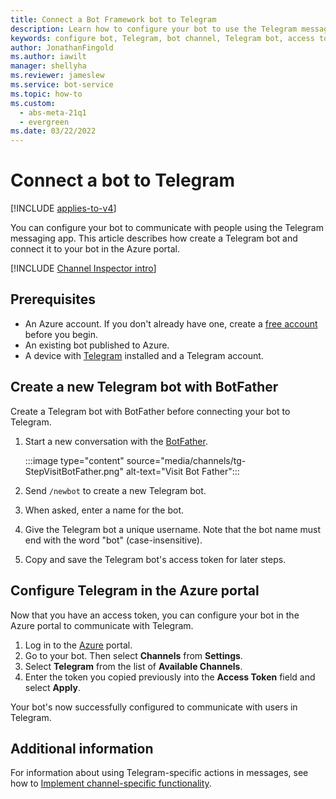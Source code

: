 ```yaml
---
title: Connect a Bot Framework bot to Telegram
description: Learn how to configure your bot to use the Telegram messaging app to communicate with people.
keywords: configure bot, Telegram, bot channel, Telegram bot, access token
author: JonathanFingold
ms.author: iawilt
manager: shellyha
ms.reviewer: jameslew
ms.service: bot-service
ms.topic: how-to
ms.custom:
  - abs-meta-21q1
  - evergreen
ms.date: 03/22/2022
---
```


# Connect a bot to Telegram

[!INCLUDE [applies-to-v4](includes/applies-to-v4-current.md)]

You can configure your bot to communicate with people using the Telegram messaging app. This article describes how create a Telegram bot and connect it to your bot in the Azure portal.

[!INCLUDE [Channel Inspector intro](includes/snippet-channel-inspector.md)]

## Prerequisites

- An Azure account. If you don't already have one, create a [free account](https://azure.microsoft.com/free/?WT.mc_id=A261C142F) before you begin.
- An existing bot published to Azure.
- A device with [Telegram](https://telegram.org/) installed and a Telegram account.

## Create a new Telegram bot with BotFather

Create a Telegram bot with BotFather before connecting your bot to Telegram.

1. Start a new conversation with the [BotFather](https://telegram.me/botfather).

    :::image type="content" source="media/channels/tg-StepVisitBotFather.png" alt-text="Visit Bot Father":::

1. Send `/newbot` to create a new Telegram bot.
1. When asked, enter a name for the bot.
1. Give the Telegram bot a unique username. Note that the bot name must end with the word "bot" (case-insensitive).
1. Copy and save the Telegram bot's access token for later steps.

## Configure Telegram in the Azure portal

Now that you have an access token, you can configure your bot in the Azure portal to communicate with Telegram.

1. Log in to the [Azure](https://portal.azure.com) portal.
1. Go to your bot. Then select **Channels** from **Settings**.
1. Select **Telegram** from the list of **Available Channels**.
1. Enter the token you copied previously into the **Access Token** field and select **Apply**.

Your bot's now successfully configured to communicate with users in Telegram.

## Additional information

For information about using Telegram-specific actions in messages, see how to [Implement channel-specific functionality](v4sdk/bot-builder-channeldata.md).
